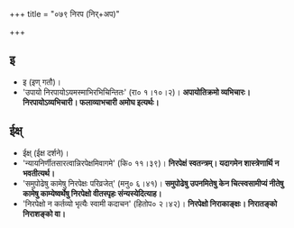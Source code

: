 +++
title = "०७९ निरप (निर्+अप)"

+++

## इ
- इ (इण् गतौ)।
- 'उपायो निरपायोऽयमस्माभिरभिचिन्तितः' (रा० १।१०।२)। **अपायोतिक्रमो व्यभिचारः। निरपायोऽव्यभिचारी। फलाव्याभचारी अमोघ इत्यर्थः।**

## ईक्ष्
- ईक्ष् (ईक्ष दर्शने)।
- 'न्यायनिर्णीतसारत्वान्निरपेक्षमिवागमे' (कि० ११।३९)। **निरपेक्षं स्वतन्त्रम्। यदागमेन शास्त्रेणार्थि न भवतीत्यर्थ।**
- 'समुपोढेषु कामेषु निरपेक्षः परिव्रजेत्' (मनु० ६।४१)। **समुपोढेषु उपनमितेषु केन चित्स्वसामीप्यं नीतेषु कामेषु काम्येष्वर्थेषु निरपेक्षो वीतस्पृहः संन्यस्येदित्याह।**
- 'निरपेक्षो न कर्तव्यो भृत्यैः स्वामी कदाचन' (हितोप० २।४२)। **निरपेक्षो निराकाङ्क्षः। निरातङ्को निराशङ्को वा।**
